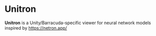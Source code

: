 # Unitron
**Unitron** is a Unity/Barracuda-specific viewer for neural network models inspired by https://netron.app/